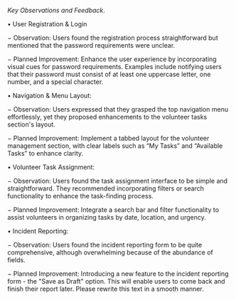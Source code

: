 *Key Observations and Feedback*.

• User Registration & Login

− Observation: Users found the registration process straightforward but mentioned that the password requirements were unclear.

− Planned Improvement: Enhance the user experience by incorporating visual cues for password requirements. Examples include notifying users that their password must consist of at least one uppercase letter, one number, and a special character.

• Navigation & Menu Layout:

− Observation: Users expressed that they grasped the top navigation menu effortlessly, yet they proposed enhancements to the volunteer tasks section's layout.

− Planned Improvement: Implement a tabbed layout for the volunteer management section,
with clear labels such as “My Tasks” and “Available Tasks” to enhance clarity.

• Volunteer Task Assignment:

− Observation: Users found the task assignment interface to be simple and straightforward. They recommended incorporating filters or search functionality to enhance the task-finding process.

− Planned Improvement: Integrate a search bar and filter functionality to assist volunteers in organizing tasks by date, location, and urgency.

• Incident Reporting:

− Observation: Users found the incident reporting form to be quite comprehensive, although overwhelming because of the abundance of fields.

− Planned Improvement: Introducing a new feature to the incident reporting form - the "Save as Draft" option. This will enable users to come back and finish their report later. Please rewrite this text in a smooth manner.
